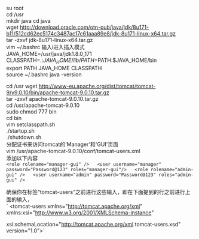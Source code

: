 su root  
cd /usr  
mkdir java
cd java  
wget http://download.oracle.com/otn-pub/java/jdk/8u171-b11/512cd62ec5174c3487ac17c61aaa89e8/jdk-8u171-linux-x64.tar.gz  
tar -zxvf jdk-8u171-linux-x64.tar.gz  
vim ~/.bashrc 
输入i进入插入模式   
JAVA_HOME=/usr/java/jdk1.8.0_171
CLASSPATH=.:$JAVA_HOME/lib/  
PATH=$PATH:$JAVA_HOME/bin  
export PATH JAVA_HOME CLASSPATH  
source ~/.bashrc 
java -version  


cd /usr
wget http://www-eu.apache.org/dist/tomcat/tomcat-9/v9.0.10/bin/apache-tomcat-9.0.10.tar.gz  
tar -zxvf apache-tomcat-9.0.10.tar.gz  
cd /usr/apache-tomcat-9.0.10  
sudo chmod 777 bin  
cd bin  
vim setclasspath.sh  
./startup.sh  
./shutdown.sh  
分配证书来访问tomcat的'Manager'和'GUI'页面  
vim /usr/apache-tomcat-9.0.10/conf/tomcat-users.xml  
添加以下内容  
`<role rolename="manager-gui" />  
<user username="manager" password="Password@123" roles="manager-gui"/>  
<role rolename="admin-gui" />  
<user username="admin" password="Password@123" roles="admin-gui" /> `  

确保你在标签“tomcat-users”之前进行这些输入，即在下面提到的行之前进行上面的输入，  
`
<tomcat-users xmlns="http://tomcat.apache.org/xml"  
xmlns:xsi="http://www.w3.org/2001/XMLSchema-instance"  

xsi:schemaLocation="http://tomcat.apache.org/xml tomcat-users.xsd"  
version="1.0">`  
